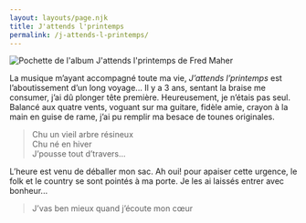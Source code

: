 ```yaml
---
layout: layouts/page.njk
title: J'attends l'printemps
permalink: /j-attends-l-printemps/
---
```

![Pochette de l'album J'attends l'printemps de Fred Maher](https://res.cloudinary.com/wikilouis/image/upload/c_scale,f_auto,w_928/v1581958264/fredmaher.jpg "Photo par Serge Morneau")

La musique m’ayant accompagné toute ma vie, *J’attends l’printemps* est l’aboutissement
d’un long voyage...
Il y a 3 ans, sentant la braise me consumer, j’ai dû plonger tête première. Heureusement, je
n’étais pas seul. Balancé aux quatre vents, voguant sur ma guitare, fidèle amie, crayon à la
main en guise de rame, j’ai pu remplir ma besace de tounes originales.

 
> Chu un vieil arbre résineux\
Chu né en hiver\
J’pousse tout d’travers...

L’heure est venu de déballer mon sac.
Ah oui! pour apaiser cette urgence, le folk et le country se sont pointés à ma porte.
Je les ai laissés entrer avec bonheur...

> J’vas ben mieux quand j’écoute mon cœur